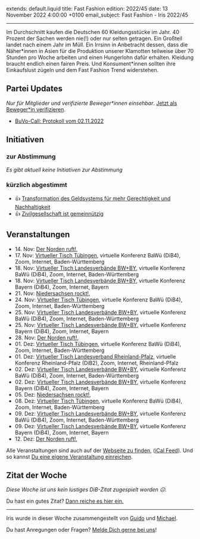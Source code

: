 
extends: default.liquid
title: Fast Fashion
edition: 2022/45
date: 13 November 2022 4:00:00 +0100
email_subject: Fast Fashion - Iris 2022/45

---
Im Durchschnitt kaufen die Deutschen 60 Kleidungsstücke im Jahr. 40 Prozent der Sachen werden nie(!) oder nur selten getragen. Ein Großteil landet nach einem Jahr im Müll. Ein Irrsinn in Anbetracht dessen, dass die Näher\*innen in Asien für die Produktion unserer Klamotten teilweise über 70 Stunden pro Woche arbeiten und einen Hungerlohn dafür erhalten. Kleidung braucht endlich einen fairen Preis. Und Konsument\*innen sollten ihre Einkaufslust zügeln und dem Fast Fashion Trend widerstehen.


## Partei Updates

_Nur für Mitglieder und verifizierte Beweger\*innen einsehbar_. [Jetzt als Beweger\*in verifizieren](https://dib.de/bewegerin-werden/).

 - [BuVo-Call: Protokoll vom 02.11.2022](https://marktplatz.dib.de/t/buvo-call-protokoll-vom-02-11-2022/39719)

## Initiativen

### zur Abstimmung
_Es gibt aktuell keine Initiativen zur Abstimmung_

### kürzlich abgestimmt

 - 👍 [Transformation des Geldsystems für mehr Gerechtigkeit und Nachhaltigkeit](https://abstimmen.dib.de/initiative/314-transformation-des-geldsystems-fur-mehr-gerechtigkeit-und-nachhaltigkeit)
 - 👍 [Zivilgesellschaft ist gemeinnützig](https://abstimmen.dib.de/initiative/315-zivilgesellschaft-ist-gemeinnutzig)


## Veranstaltungen

 - 14.&nbsp;Nov: [Der Norden ruft!](https://dib.de/veranstaltungen/der-norden-ruft-2022-11-14/), 
 - 17.&nbsp;Nov: [Virtueller Tisch Tübingen](https://dib.de/veranstaltungen/virtueller-tisch-tuebingen-2022-11-17/), virtuelle Konferenz BaWü (DiB4), Zoom, Internet, Baden-Württemberg
 - 18.&nbsp;Nov: [Virtueller Tisch Landesverbände BW+BY](https://dib.de/veranstaltungen/virtueller-tisch-landesverbaende-bwby-3-2022-11-18/), virtuelle Konferenz BaWü (DiB4), Zoom, Internet, Baden-Württemberg
 - 18.&nbsp;Nov: [Virtueller Tisch Landesverbände BW+BY](https://dib.de/veranstaltungen/virtueller-tisch-landesverbaende-bwby-2-2022-11-18/), virtuelle Konferenz Bayern (DiB4), Zoom, Internet, Bayern
 - 21.&nbsp;Nov: [Niedersachsen rockt!](https://dib.de/veranstaltungen/niedersachsen-call-2022-11-21/), 
 - 24.&nbsp;Nov: [Virtueller Tisch Tübingen](https://dib.de/veranstaltungen/virtueller-tisch-tuebingen-2022-11-24/), virtuelle Konferenz BaWü (DiB4), Zoom, Internet, Baden-Württemberg
 - 25.&nbsp;Nov: [Virtueller Tisch Landesverbände BW+BY](https://dib.de/veranstaltungen/virtueller-tisch-landesverbaende-bwby-3-2022-11-25/), virtuelle Konferenz BaWü (DiB4), Zoom, Internet, Baden-Württemberg
 - 25.&nbsp;Nov: [Virtueller Tisch Landesverbände BW+BY](https://dib.de/veranstaltungen/virtueller-tisch-landesverbaende-bwby-2-2022-11-25/), virtuelle Konferenz Bayern (DiB4), Zoom, Internet, Bayern
 - 28.&nbsp;Nov: [Der Norden ruft!](https://dib.de/veranstaltungen/der-norden-ruft-2022-11-28/), 
 - 01.&nbsp;Dez: [Virtueller Tisch Tübingen](https://dib.de/veranstaltungen/virtueller-tisch-tuebingen-2022-12-01/), virtuelle Konferenz BaWü (DiB4), Zoom, Internet, Baden-Württemberg
 - 01.&nbsp;Dez: [Virtueller Tisch Landesverband Rheinland-Pfalz](https://dib.de/veranstaltungen/virtueller-tisch-landesverband-rheinland-pfalz-2022-12-01/), virtuelle Konferenz Rheinland-Pfalz (DiB2), Zoom, Internet, Rheinland-Pfalz
 - 02.&nbsp;Dez: [Virtueller Tisch Landesverbände BW+BY](https://dib.de/veranstaltungen/virtueller-tisch-landesverbaende-bwby-3-2022-12-02/), virtuelle Konferenz BaWü (DiB4), Zoom, Internet, Baden-Württemberg
 - 02.&nbsp;Dez: [Virtueller Tisch Landesverbände BW+BY](https://dib.de/veranstaltungen/virtueller-tisch-landesverbaende-bwby-2-2022-12-02/), virtuelle Konferenz Bayern (DiB4), Zoom, Internet, Bayern
 - 05.&nbsp;Dez: [Niedersachsen rockt!](https://dib.de/veranstaltungen/niedersachsen-call-2022-12-05/), 
 - 08.&nbsp;Dez: [Virtueller Tisch Tübingen](https://dib.de/veranstaltungen/virtueller-tisch-tuebingen-2022-12-08/), virtuelle Konferenz BaWü (DiB4), Zoom, Internet, Baden-Württemberg
 - 09.&nbsp;Dez: [Virtueller Tisch Landesverbände BW+BY](https://dib.de/veranstaltungen/virtueller-tisch-landesverbaende-bwby-3-2022-12-09/), virtuelle Konferenz BaWü (DiB4), Zoom, Internet, Baden-Württemberg
 - 09.&nbsp;Dez: [Virtueller Tisch Landesverbände BW+BY](https://dib.de/veranstaltungen/virtueller-tisch-landesverbaende-bwby-2-2022-12-09/), virtuelle Konferenz Bayern (DiB4), Zoom, Internet, Bayern
 - 12.&nbsp;Dez: [Der Norden ruft!](https://dib.de/veranstaltungen/der-norden-ruft-2022-12-12/),


Alle Veranstaltungen sind auch auf der [Webseite zu finden](https://dib.de/veranstaltungen/), ([iCal Feed](https://dib.de/?ical=1)). Und so kannst [Du eine eigene Veranstaltung einreichen](https://marktplatz.dib.de/t/eine-veranstaltung-auf-der-webseite-einreichen/21379).


## Zitat der Woche
_Diese Woche ist uns kein lustiges DiB-Zitat zugespielt worden ☹._

Du hast ein gutes Zitat? [Dann reiche es hier ein.](https://marktplatz.dib.de/t/fortsetzung-lustige-dib-zitate/24431)


---

Iris wurde in dieser Woche zusammengestellt von [Guido](https://marktplatz.dib.de/u/Guido/) und [Michael](https://marktplatz.dib.de/u/MichaelVoss/).

Du hast Anregungen oder Fragen? [Melde Dich gerne bei uns](https://marktplatz.dib.de/t/neu-iris-die-woechtliche-zusammenfasssung-zum-sonntagsbrunch/10990)!

